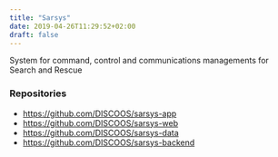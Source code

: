 ```yaml
---
title: "Sarsys"
date: 2019-04-26T11:29:52+02:00
draft: false
---
```


System for command, control and communications managements for Search and Rescue

### Repositories
* https://github.com/DISCOOS/sarsys-app
* https://github.com/DISCOOS/sarsys-web
* https://github.com/DISCOOS/sarsys-data
* https://github.com/DISCOOS/sarsys-backend
